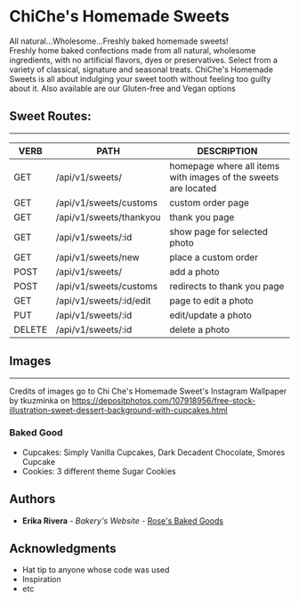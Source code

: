 # ChiChe's Homemade Sweets

All natural...Wholesome...Freshly baked homemade sweets!   
Freshly home baked confections made from all natural, wholesome ingredients, with no artificial flavors, dyes or preservatives. Select from a variety of classical, signature and seasonal treats. ChiChe's Homemade Sweets is all about indulging your sweet tooth without feeling too guilty about it. Also available are our Gluten-free and Vegan options

## Sweet Routes:
---
   VERB 		 | 		  PATH 		 |  	 DESCRIPTION
------------ | ------------- | -------------------
GET | /api/v1/sweets/    | homepage where all items with images of the sweets are located |
GET | /api/v1/sweets/customs| custom order page |
GET | /api/v1/sweets/thankyou| thank you page |
GET | /api/v1/sweets/:id | show page for selected photo |
GET | /api/v1/sweets/new | place a custom order |
POST | /api/v1/sweets/   | add a photo |
POST | /api/v1/sweets/customs   | redirects to thank you page |
GET | /api/v1/sweets/:id/edit | page to edit a photo |
PUT | /api/v1/sweets/:id | edit/update a photo |
DELETE | /api/v1/sweets/:id | delete a photo |

## Images
---
Credits of images go to Chi Che's Homemade Sweet's Instagram
Wallpaper by tkuzminka on https://depositphotos.com/107918956/free-stock-illustration-sweet-dessert-background-with-cupcakes.html

### Baked Good
* Cupcakes: Simply Vanilla Cupcakes, Dark Decadent Chocolate, Smores Cupcake
* Cookies: 3 different theme Sugar Cookies 



## Authors

* **Erika Rivera** - *Bakery's Website* - [Rose's Baked Goods](https://github.com/erika947/Roses-Baked-Goods)


## Acknowledgments

* Hat tip to anyone whose code was used
* Inspiration
* etc
